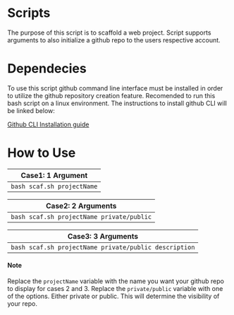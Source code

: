 # Scripts

The purpose of this script is to scaffold a web project. Script supports arguments to also initialize a github repo to the users respective account.

# Dependecies

To use this script github command line interface must be installed in order to utilize the github repository creation feature. Recomended to run this bash script on a linux environment. The instructions to install github CLI will be linked below:  

[Github CLI Installation guide](https://github.com/cli/cli#installation)

# How to Use

|Case1: 1 Argument |
|--------------------|
| `bash scaf.sh projectName` |

| Case2: 2 Arguments |
|-------------------------------------------|
| `bash scaf.sh projectName private/public` |

| Case3: 3 Arguments|
|------------------------|
| `bash scaf.sh projectName private/public description`|

#### Note

Replace the `projectName` variable with the name you want your github repo to display for cases 2 and 3.
Replace the `private/public` variable with one of the options. Either private or public. This will determine the visibility of your repo.

